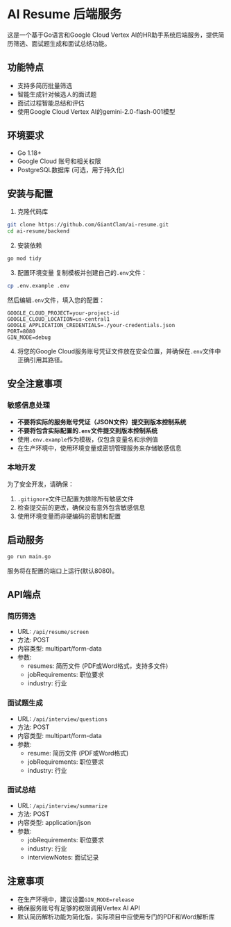 # AI Resume 后端服务

这是一个基于Go语言和Google Cloud Vertex AI的HR助手系统后端服务，提供简历筛选、面试题生成和面试总结功能。

## 功能特点

- 支持多简历批量筛选
- 智能生成针对候选人的面试题
- 面试过程智能总结和评估
- 使用Google Cloud Vertex AI的gemini-2.0-flash-001模型

## 环境要求

- Go 1.18+
- Google Cloud 账号和相关权限
- PostgreSQL数据库 (可选，用于持久化)

## 安装与配置

1. 克隆代码库
```bash
git clone https://github.com/GiantClam/ai-resume.git
cd ai-resume/backend
```

2. 安装依赖
```bash
go mod tidy
```

3. 配置环境变量
复制模板并创建自己的`.env`文件：
```bash
cp .env.example .env
```

然后编辑`.env`文件，填入您的配置：
```
GOOGLE_CLOUD_PROJECT=your-project-id
GOOGLE_CLOUD_LOCATION=us-central1
GOOGLE_APPLICATION_CREDENTIALS=./your-credentials.json
PORT=8080
GIN_MODE=debug
```

4. 将您的Google Cloud服务账号凭证文件放在安全位置，并确保在`.env`文件中正确引用其路径。

## 安全注意事项

### 敏感信息处理

- **不要将实际的服务账号凭证（JSON文件）提交到版本控制系统**
- **不要将包含实际配置的`.env`文件提交到版本控制系统**
- 使用`.env.example`作为模板，仅包含变量名和示例值
- 在生产环境中，使用环境变量或密钥管理服务来存储敏感信息

### 本地开发

为了安全开发，请确保：
1. `.gitignore`文件已配置为排除所有敏感文件
2. 检查提交前的更改，确保没有意外包含敏感信息
3. 使用环境变量而非硬编码的密钥和配置

## 启动服务

```bash
go run main.go
```

服务将在配置的端口上运行(默认8080)。

## API端点

### 简历筛选
- URL: `/api/resume/screen`
- 方法: POST
- 内容类型: multipart/form-data
- 参数:
  - resumes: 简历文件 (PDF或Word格式，支持多文件)
  - jobRequirements: 职位要求
  - industry: 行业

### 面试题生成
- URL: `/api/interview/questions`
- 方法: POST
- 内容类型: multipart/form-data
- 参数:
  - resume: 简历文件 (PDF或Word格式)
  - jobRequirements: 职位要求
  - industry: 行业

### 面试总结
- URL: `/api/interview/summarize`
- 方法: POST
- 内容类型: application/json
- 参数:
  - jobRequirements: 职位要求
  - industry: 行业
  - interviewNotes: 面试记录

## 注意事项

- 在生产环境中，建议设置`GIN_MODE=release`
- 确保服务账号有足够的权限调用Vertex AI API
- 默认简历解析功能为简化版，实际项目中应使用专门的PDF和Word解析库 